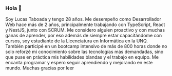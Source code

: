 ### Hola 👋
Soy Lucas Taboada y tengo 28 años. Me desempeño como Desarrollador Web hace más de 2 años, principalmente trabajando con TypeScript, React y NestJS, junto con SCRUM.
Me considero alguien proactivo y con muchas ganas de aprender, por eso además de siempre estar capacitándome con cursos, soy estudiante de la Licenciatura en Informática en la UNQ. También participé en un bootcamp intensivo de más de 800 horas donde no solo reforzé mi conocimiento sobre las tecnologías más demandadas, sino que puse en práctica mis habilidades blandas y el trabajo en equipo.
Me encanta programar y espero seguir aprendiendo y mejorando en este mundo.
Muchas gracias por leer

